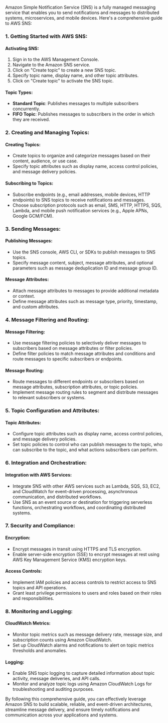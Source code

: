 Amazon Simple Notification Service (SNS) is a fully managed messaging service that enables you to send notifications and messages to distributed systems, microservices, and mobile devices. Here's a comprehensive guide to AWS SNS:

### 1. Getting Started with AWS SNS:

#### Activating SNS:
1. Sign in to the AWS Management Console.
2. Navigate to the Amazon SNS service.
3. Click on "Create topic" to create a new SNS topic.
4. Specify topic name, display name, and other topic attributes.
5. Click on "Create topic" to activate the SNS topic.

#### Topic Types:
- **Standard Topic**: Publishes messages to multiple subscribers concurrently.
- **FIFO Topic**: Publishes messages to subscribers in the order in which they are received.

### 2. Creating and Managing Topics:

#### Creating Topics:
- Create topics to organize and categorize messages based on their content, audience, or use case.
- Specify topic attributes such as display name, access control policies, and message delivery policies.

#### Subscribing to Topics:
- Subscribe endpoints (e.g., email addresses, mobile devices, HTTP endpoints) to SNS topics to receive notifications and messages.
- Choose subscription protocols such as email, SMS, HTTP, HTTPS, SQS, Lambda, and mobile push notification services (e.g., Apple APNs, Google GCM/FCM).

### 3. Sending Messages:

#### Publishing Messages:
- Use the SNS console, AWS CLI, or SDKs to publish messages to SNS topics.
- Specify message content, subject, message attributes, and optional parameters such as message deduplication ID and message group ID.

#### Message Attributes:
- Attach message attributes to messages to provide additional metadata or context.
- Define message attributes such as message type, priority, timestamp, and custom attributes.

### 4. Message Filtering and Routing:

#### Message Filtering:
- Use message filtering policies to selectively deliver messages to subscribers based on message attributes or filter policies.
- Define filter policies to match message attributes and conditions and route messages to specific subscribers or endpoints.

#### Message Routing:
- Route messages to different endpoints or subscribers based on message attributes, subscription attributes, or topic policies.
- Implement message routing rules to segment and distribute messages to relevant subscribers or systems.

### 5. Topic Configuration and Attributes:

#### Topic Attributes:
- Configure topic attributes such as display name, access control policies, and message delivery policies.
- Set topic policies to control who can publish messages to the topic, who can subscribe to the topic, and what actions subscribers can perform.

### 6. Integration and Orchestration:

#### Integration with AWS Services:
- Integrate SNS with other AWS services such as Lambda, SQS, S3, EC2, and CloudWatch for event-driven processing, asynchronous communication, and distributed workflows.
- Use SNS as an event source or destination for triggering serverless functions, orchestrating workflows, and coordinating distributed systems.

### 7. Security and Compliance:

#### Encryption:
- Encrypt messages in transit using HTTPS and TLS encryption.
- Enable server-side encryption (SSE) to encrypt messages at rest using AWS Key Management Service (KMS) encryption keys.

#### Access Controls:
- Implement IAM policies and access controls to restrict access to SNS topics and API operations.
- Grant least privilege permissions to users and roles based on their roles and responsibilities.

### 8. Monitoring and Logging:

#### CloudWatch Metrics:
- Monitor topic metrics such as message delivery rate, message size, and subscription counts using Amazon CloudWatch.
- Set up CloudWatch alarms and notifications to alert on topic metrics thresholds and anomalies.

#### Logging:
- Enable SNS topic logging to capture detailed information about topic activity, message deliveries, and API calls.
- Monitor and analyze topic logs using Amazon CloudWatch Logs for troubleshooting and auditing purposes.

By following this comprehensive guide, you can effectively leverage Amazon SNS to build scalable, reliable, and event-driven architectures, streamline message delivery, and ensure timely notifications and communication across your applications and systems.
